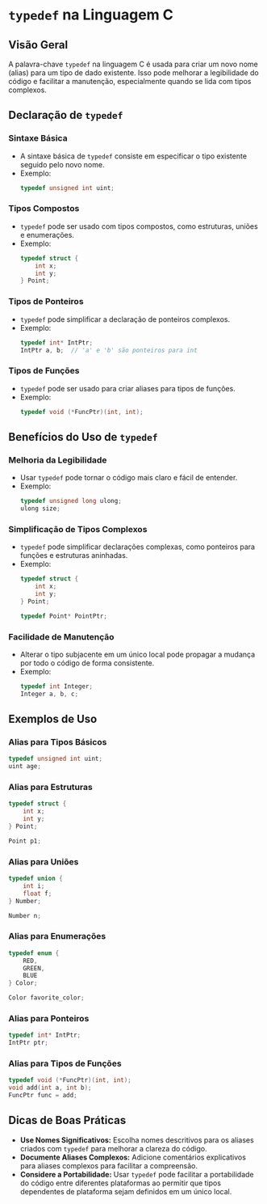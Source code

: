 
# `typedef` na Linguagem C

## Visão Geral
A palavra-chave `typedef` na linguagem C é usada para criar um novo nome (alias) para um tipo de dado existente. Isso pode melhorar a legibilidade do código e facilitar a manutenção, especialmente quando se lida com tipos complexos.

## Declaração de `typedef`

### Sintaxe Básica
- A sintaxe básica de `typedef` consiste em especificar o tipo existente seguido pelo novo nome.
- Exemplo:
  ```c
  typedef unsigned int uint;
  ```

### Tipos Compostos
- `typedef` pode ser usado com tipos compostos, como estruturas, uniões e enumerações.
- Exemplo:
  ```c
  typedef struct {
      int x;
      int y;
  } Point;
  ```

### Tipos de Ponteiros
- `typedef` pode simplificar a declaração de ponteiros complexos.
- Exemplo:
  ```c
  typedef int* IntPtr;
  IntPtr a, b;  // 'a' e 'b' são ponteiros para int
  ```

### Tipos de Funções
- `typedef` pode ser usado para criar aliases para tipos de funções.
- Exemplo:
  ```c
  typedef void (*FuncPtr)(int, int);
  ```

## Benefícios do Uso de `typedef`

### Melhoria da Legibilidade
- Usar `typedef` pode tornar o código mais claro e fácil de entender.
- Exemplo:
  ```c
  typedef unsigned long ulong;
  ulong size;
  ```

### Simplificação de Tipos Complexos
- `typedef` pode simplificar declarações complexas, como ponteiros para funções e estruturas aninhadas.
- Exemplo:
  ```c
  typedef struct {
      int x;
      int y;
  } Point;

  typedef Point* PointPtr;
  ```

### Facilidade de Manutenção
- Alterar o tipo subjacente em um único local pode propagar a mudança por todo o código de forma consistente.
- Exemplo:
  ```c
  typedef int Integer;
  Integer a, b, c;
  ```

## Exemplos de Uso

### Alias para Tipos Básicos
```c
typedef unsigned int uint;
uint age;
```

### Alias para Estruturas
```c
typedef struct {
    int x;
    int y;
} Point;

Point p1;
```

### Alias para Uniões
```c
typedef union {
    int i;
    float f;
} Number;

Number n;
```

### Alias para Enumerações
```c
typedef enum {
    RED,
    GREEN,
    BLUE
} Color;

Color favorite_color;
```

### Alias para Ponteiros
```c
typedef int* IntPtr;
IntPtr ptr;
```

### Alias para Tipos de Funções
```c
typedef void (*FuncPtr)(int, int);
void add(int a, int b);
FuncPtr func = add;
```

## Dicas de Boas Práticas
- **Use Nomes Significativos:** Escolha nomes descritivos para os aliases criados com `typedef` para melhorar a clareza do código.
- **Documente Aliases Complexos:** Adicione comentários explicativos para aliases complexos para facilitar a compreensão.
- **Considere a Portabilidade:** Usar `typedef` pode facilitar a portabilidade do código entre diferentes plataformas ao permitir que tipos dependentes de plataforma sejam definidos em um único local.
